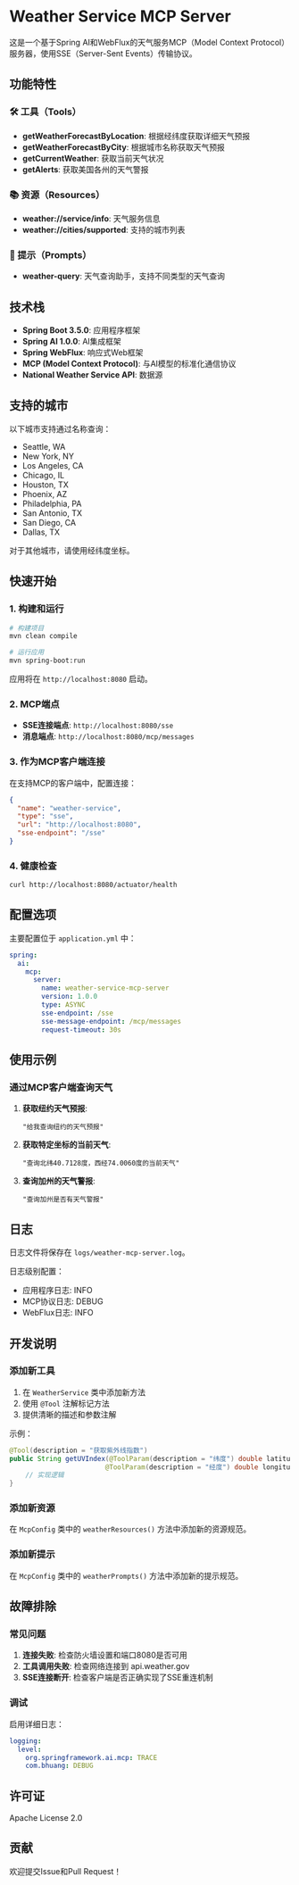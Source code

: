 # Weather Service MCP Server

这是一个基于Spring AI和WebFlux的天气服务MCP（Model Context Protocol）服务器，使用SSE（Server-Sent Events）传输协议。

## 功能特性

### 🛠️ 工具（Tools）
- **getWeatherForecastByLocation**: 根据经纬度获取详细天气预报
- **getWeatherForecastByCity**: 根据城市名称获取天气预报
- **getCurrentWeather**: 获取当前天气状况
- **getAlerts**: 获取美国各州的天气警报

### 📚 资源（Resources）
- **weather://service/info**: 天气服务信息
- **weather://cities/supported**: 支持的城市列表

### 💬 提示（Prompts）
- **weather-query**: 天气查询助手，支持不同类型的天气查询

## 技术栈

- **Spring Boot 3.5.0**: 应用程序框架
- **Spring AI 1.0.0**: AI集成框架
- **Spring WebFlux**: 响应式Web框架
- **MCP (Model Context Protocol)**: 与AI模型的标准化通信协议
- **National Weather Service API**: 数据源

## 支持的城市

以下城市支持通过名称查询：
- Seattle, WA
- New York, NY
- Los Angeles, CA
- Chicago, IL
- Houston, TX
- Phoenix, AZ
- Philadelphia, PA
- San Antonio, TX
- San Diego, CA
- Dallas, TX

对于其他城市，请使用经纬度坐标。

## 快速开始

### 1. 构建和运行

```bash
# 构建项目
mvn clean compile

# 运行应用
mvn spring-boot:run
```

应用将在 `http://localhost:8080` 启动。

### 2. MCP端点

- **SSE连接端点**: `http://localhost:8080/sse`
- **消息端点**: `http://localhost:8080/mcp/messages`

### 3. 作为MCP客户端连接

在支持MCP的客户端中，配置连接：

```json
{
  "name": "weather-service",
  "type": "sse",
  "url": "http://localhost:8080",
  "sse-endpoint": "/sse"
}
```

### 4. 健康检查

```bash
curl http://localhost:8080/actuator/health
```

## 配置选项

主要配置位于 `application.yml` 中：

```yaml
spring:
  ai:
    mcp:
      server:
        name: weather-service-mcp-server
        version: 1.0.0
        type: ASYNC
        sse-endpoint: /sse
        sse-message-endpoint: /mcp/messages
        request-timeout: 30s
```

## 使用示例

### 通过MCP客户端查询天气

1. **获取纽约天气预报**:
   ```
   "给我查询纽约的天气预报"
   ```

2. **获取特定坐标的当前天气**:
   ```
   "查询北纬40.7128度，西经74.0060度的当前天气"
   ```

3. **查询加州的天气警报**:
   ```
   "查询加州是否有天气警报"
   ```

## 日志

日志文件将保存在 `logs/weather-mcp-server.log`。

日志级别配置：
- 应用程序日志: INFO
- MCP协议日志: DEBUG
- WebFlux日志: INFO

## 开发说明

### 添加新工具

1. 在 `WeatherService` 类中添加新方法
2. 使用 `@Tool` 注解标记方法
3. 提供清晰的描述和参数注解

示例：
```java
@Tool(description = "获取紫外线指数")
public String getUVIndex(@ToolParam(description = "纬度") double latitude, 
                        @ToolParam(description = "经度") double longitude) {
    // 实现逻辑
}
```

### 添加新资源

在 `McpConfig` 类中的 `weatherResources()` 方法中添加新的资源规范。

### 添加新提示

在 `McpConfig` 类中的 `weatherPrompts()` 方法中添加新的提示规范。

## 故障排除

### 常见问题

1. **连接失败**: 检查防火墙设置和端口8080是否可用
2. **工具调用失败**: 检查网络连接到 api.weather.gov
3. **SSE连接断开**: 检查客户端是否正确实现了SSE重连机制

### 调试

启用详细日志：
```yaml
logging:
  level:
    org.springframework.ai.mcp: TRACE
    com.bhuang: DEBUG
```

## 许可证

Apache License 2.0

## 贡献

欢迎提交Issue和Pull Request！